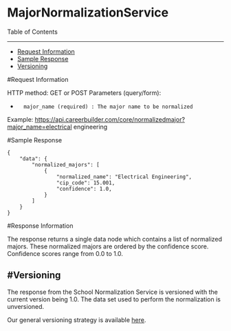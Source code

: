 MajorNormalizationService
=============

Table of Contents
_________
- [Request Information](#request-information)
- [Sample Response](#sample-response)
- [Versioning](#versioning)



#Request Information


HTTP method: GET or POST
Parameters (query/form):
-       major_name (required) : The major name to be normalized
 
Example: https://api.careerbuilder.com/core/normalizedmajor?major_name=electrical engineering

#Sample Response


```
{
    "data": {
        "normalized_majors": [
            {
                "normalized_name": "Electrical Engineering",
                "cip_code": 15.001,
                "confidence": 1.0,
            }
        ]
    }
}
```


#Response Information

The response returns a single data node which contains a list of normalized majors. These normalized majors are ordered by the confidence score. Confidence scores range from 0.0 to 1.0. 

#Versioning
-----------
The response from the School Normalization Service is versioned with the current version being 1.0. The data set used to perform the normalization is unversioned.

Our general versioning strategy is available [here](/Versioning.md).
